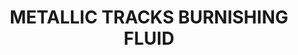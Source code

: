 ---
title: "METALLIC TRACKS BURNISHING FLUID"
price: "TBA"
desc: "Opis nije dostupan"
img_path: "/assets/img/A.MIG-2020.jpg"
brand: AMMO
available: true
cat: "tools"
subcat: "AUXILIARY PRODUCTS"
subsubcat: "SS"
---